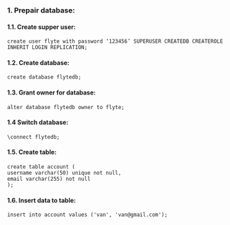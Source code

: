 ### 1. Prepair database:
#### 1.1. Create supper user:
```angular2html
create user flyte with password ‘123456’ SUPERUSER CREATEDB CREATEROLE INHERIT LOGIN REPLICATION;
```
#### 1.2. Create database:
```angular2html
create database flytedb;
```
#### 1.3. Grant owner for database:
```angular2html
alter database flytedb owner to flyte;
```
#### 1.4 Switch database:
```angular2html
\connect flytedb;
```
#### 1.5. Create table:
```angular2html
create table account (
username varchar(50) unique not null,
email varchar(255) not null
);
```
#### 1.6. Insert data to table:
```angular2html
insert into account values ('van', 'van@gmail.com');
```
